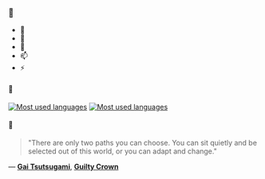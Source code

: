 ### 👋

- 🔭
- 🌱
- 💬
- 📫
- ⚡

#### 🧏

[![Most used languages](https://github-readme-stats-aynah.vercel.app/api/top-langs/?username=aynh&theme=solarized-dark&langs_count=6&layout=compact&hide_title=true)](https://github.com/anuraghazra/github-readme-stats#gh-dark-mode-only)
[![Most used languages](https://github-readme-stats-aynah.vercel.app/api/top-langs/?username=aynh&theme=solarized-light&langs_count=6&layout=compact&hide_title=true)](https://github.com/anuraghazra/github-readme-stats#gh-light-mode-only)

#### 💬

> "There are only two paths you can choose. You can sit quietly and be selected out of this world, or you can adapt and change."

&mdash; [**Gai Tsutsugami**](https://myanimelist.net/character.php?q=Gai%20Tsutsugami&cat=character), [**Guilty Crown**](https://myanimelist.net/search/all?q=Guilty%20Crown&cat=all)
